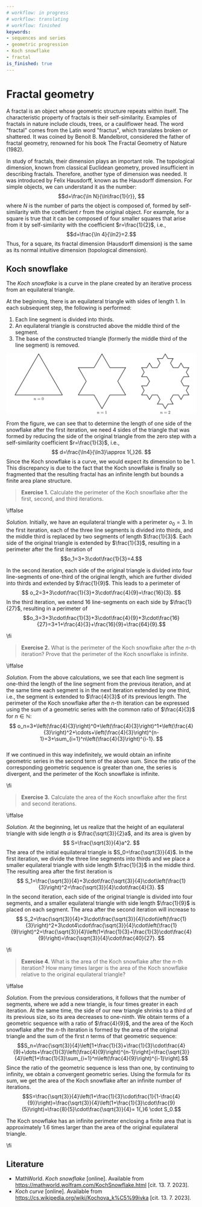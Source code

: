 ```yaml
---
# workflow: in progress
# workflow: translating
# workflow: finished
keywords:
- sequences and series
- geometric progression
- Koch snowflake
- fractal
is_finished: true
---
```


# Fractal geometry 

A fractal is an object whose geometric structure repeats within itself. The
characteristic property of fractals is their self-similarity. Examples
of fractals in nature include clouds, trees, or a cauliflower
head. The word "fractal" comes from the Latin word "fractus", which
translates broken or shattered. It was coined by Benoit B. Mandelbrot,
considered the father of fractal geometry, renowned for
his book The Fractal Geometry of Nature (1982). 

In study of fractals, their dimension plays an important role. The
topological dimension, known from classical Euclidean geometry, proved
insufficient in describing fractals. Therefore, another type of
dimension was needed. It was introduced by Felix Hausdorff, known as
the Hausdorff dimension. For simple objects, we can understand it as
the number:
$$d=\frac{\ln N}{\ln\frac{1}{r}}, $$
where $N$ is the number of parts the object is composed of, formed by
self-similarity with the coefficient $r$ from the
original object. For example, for a square is true that it can be
composed of four smaller squares that arise from it by
self-similarity with the coefficient $r=\frac{1}{2}$, i.e.,
$$d=\frac{\ln 4}{\ln2}=2.$$
Thus, for a square, its fractal dimension (Hausdorff dimension) is the
same as its normal intuitive dimension (topological dimension).

## Koch snowflake

The *Koch snowflake* is a curve in the plane created by an iterative
process from an equilateral triangle.

At the beginning, there is an equilateral triangle with sides of
length 1. In each subsequent step, the following is performed:


1. Each line segment is divided into thirds.
2. An equilateral triangle is constructed above the middle third of the segment.
3. The base of the constructed triangle (formerly the middle third of
   the line segment) is removed.

![First iterations of Koch snowflake](math4you_00007.svg)

From the figure, we can see that to determine the length of one side
of the snowflake after the first iteration, we need 4 sides of the
triangle that was formed by reducing the side of the original triangle
from the zero step with a self-similarity coefficient $r=\frac{1}{3}$,
i.e.,
$$
d=\frac{\ln4}{\ln3}\approx 1{,}26.
$$
Since the Koch snowflake is a curve, we would expect its dimension to be
$1$. This discrepancy is due to the fact that the Koch snowflake is finally so
fragmented that the resulting fractal has an infinite
length but bounds a finite area plane structure.

> **Exercise 1.** Calculate the perimeter of the Koch snowflake after
> the first, second, and third iterations.

\iffalse

*Solution.* Initially, we have an equilateral triangle with a
perimeter $o_0=3$. In the first iteration, each of the three line
segments is divided into thirds, and the middle third is replaced by
two segments of length $\frac{1}{3}$. Each side of the original
triangle is extended by $\frac{1}{3}$, resulting in a perimeter after
the first iteration of
$$o_1=3+3\cdot\frac{1}{3}=4.$$


In the second iteration, each side of the original triangle is divided
into four line-segments of one-third of the original length, which are
further divided into
thirds and extended by $\frac{1}{9}$. This leads to a perimeter of
$$
o_2=3+3\cdot\frac{1}{3}+3\cdot\frac{4}{9}=\frac{16}{3}.
$$ 
In the third iteration, we extend 16 line-segments on each side
by $\frac{1}{27}$, resulting in  a perimeter of
$$o_3=3+3\cdot\frac{1}{3}+3\cdot\frac{4}{9}+3\cdot\frac{16}{27}=3+1+\frac{4}{3}+\frac{16}{9}=\frac{64}{9}.$$

\fi

> **Exercise 2.** What is the perimeter of the Koch snowflake after the
> $n$-th iteration? Prove that the perimeter of the Koch snowflake
> is infinite.

\iffalse

*Solution.* From the above calculations, we see that each line segment
is one-third the length of the line segment from the previous
iteration, and at the same time each segment is in the next iteration
extended by one third, i.e., the segment is extended to $\frac{4}{3}$
of its previous length. The perimeter of the Koch snowflake after the
$n$-th iteration can be expressed using the sum of a geometric series
with the common ratio of $\frac{4}{3}$ for $n\in\mathbb{N}$:
$$
o_n=3+\left(\frac{4}{3}\right)^0+\left(\frac{4}{3}\right)^1+\left(\frac{4}{3}\right)^2+\cdots+\left(\frac{4}{3}\right)^{n-1}=3+\sum_{i=1}^n\left(\frac{4}{3}\right)^{i-1}.
$$   
If we continued in this way indefinitely, we would obtain an infinite
geometric series in the second term of the above sum. Since the ratio
of the corresponding geometric sequence is greater than one, the
series is divergent, and the perimeter of the Koch snowflake is
infinite.

\fi

> **Exercise 3.** Calculate the area of the Koch snowflake after the
> first and second iterations.

\iffalse

*Solution.* At the beginning, let us realize that the height of an
equilateral triangle with side length $a$ is
$\frac{\sqrt{3}}{2}a$, and its area is given by
$$
S=\frac{\sqrt{3}}{4}a^2.
$$
The area of the initial equilateral triangle is
$S_0=\frac{\sqrt{3}}{4}$. In the first iteration, we divide the three
line segments into thirds and we place a smaller equilateral triangle
with side length $\frac{1}{3}$ in the middle third. The resulting area
after the first iteration is
$$
S_1=\frac{\sqrt{3}}{4}+3\cdot\frac{\sqrt{3}}{4}\cdot\left(\frac{1}{3}\right)^2=\frac{\sqrt{3}}{4}\cdot\frac{4}{3}.
$$ 
In the second iteration, each side of the original triangle is divided
into four segments, and a smaller equilateral triangle with side
length $\frac{1}{9}$ is placed on each segment.
 The area after the second iteration will increase to 
$$
S_2=\frac{\sqrt{3}}{4}+3\cdot\frac{\sqrt{3}}{4}\cdot\left(\frac{1}{3}\right)^2+3\cdot4\cdot\frac{\sqrt{3}}{4}\cdot\left(\frac{1}{9}\right)^2=\frac{\sqrt{3}}{4}\left(1+\frac{1}{3}+\frac{1}{3}\cdot\frac{4}{9}\right)=\frac{\sqrt{3}}{4}\cdot\frac{40}{27}.
$$

\fi

> **Exercise 4.** What is the area of the Koch snowflake after the $n$-th
> iteration? How many times larger is the area of the Koch snowflake
> relative to the original equilateral triangle?

\iffalse

*Solution.* From the previous considerations, it follows that the
number of segments, where we add a new triangle, is four times greater
in each iteration. At the same time, the side of our new triangle
shrinks to a third of its previous size, so its area decreases to
one-ninth.  We obtain terms of a geometric sequence with a ratio of
$\frac{4}{9}$, and the area of the Koch snowflake after the $n$-th
iteration is formed by the area of the original triangle and the sum
of the first $n$ terms of that geometric sequence:
$$S_n=\frac{\sqrt{3}}{4}\left[1+\frac{1}{3}+\frac{1}{3}\cdot\frac{4}{9}+\dots+\frac{1}{3}\left(\frac{4}{9}\right)^{n-1}\right]=\frac{\sqrt{3}}{4}\left[1+\frac{1}{3}\sum_{i=1}^n\left(\frac{4}{9}\right)^{i-1}\right].$$
Since the ratio of the geometric sequence is less than one, by continuing to infinity, we obtain a convergent geometric series. Using the formula for its sum, we get the area of the Koch snowflake after an infinite number of iterations.
$$S=\frac{\sqrt{3}}{4}\left(1+\frac{1}{3}\cdot\frac{1}{1-\frac{4}{9}}\right)=\frac{\sqrt{3}}{4}\left(1+\frac{1}{3}\cdot\frac{9}{5}\right)=\frac{8}{5}\cdot\frac{\sqrt{3}}{4}= 1{,}6 \cdot S_0.$$

The Koch snowflake has an infinite perimeter enclosing a finite area
that is approximately 1.6 times larger than the area of the original
equilateral triangle.

\fi

## Literature

* MathWorld. *Koch snowflake* [online]. Available from <https://mathworld.wolfram.com/KochSnowflake.html> [cit. 13. 7. 2023].
* *Koch curve* [online]. Available from <https://cs.wikipedia.org/wiki/Kochova_k%C5%99ivka> [cit. 13. 7. 2023].
